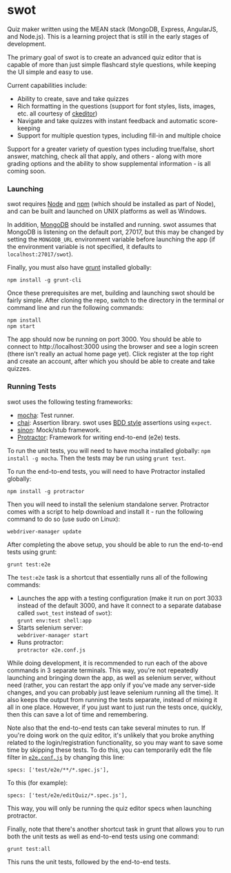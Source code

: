# swot

Quiz maker written using the MEAN stack (MongoDB, Express, AngularJS, and Node.js). This is a learning project that is still in the early stages of development.

The primary goal of swot is to create an advanced quiz editor that is capable of more than just simple flashcard style questions, while keeping the UI simple and easy to use.

Current capabilities include:

- Ability to create, save and take quizzes
- Rich formatting in the questions (support for font styles, lists, images, etc. all courtesy of [ckeditor](http://ckeditor.com/))
- Navigate and take quizzes with instant feedback and automatic score-keeping
- Support for multiple question types, including fill-in and multiple choice

Support for a greater variety of question types including true/false, short answer, matching, check all that apply, and others - along with more grading options and the ability to show supplemental information - is all coming soon.

### Launching

swot requires [Node](http://nodejs.org/) and [npm](http://npmjs.org/) (which should be installed as part of Node), and can be built and launched on UNIX platforms as well as Windows.

In addition, [MongoDB](http://www.mongodb.org/) should be installed and running.  swot assumes that MongoDB is listening on the default port, 27017, but this may be changed by setting the `MONGODB_URL` environment variable before launching the app (if the environment variable is not specified, it defaults to `localhost:27017/swot`).

Finally, you must also have [grunt](http://gruntjs.com/) installed globally:

```
npm install -g grunt-cli
```

Once these prerequisites are met, building and launching swot should be fairly simple. After cloning the repo, switch to the directory in the terminal or command line and run the following commands:

    npm install
    npm start

The app should now be running on port 3000.  You should be able to connect to http://localhost:3000 using the browser and see a login screen (there isn't really an actual home page yet). Click register at the top right and create an account, after which you should be able to create and take quizzes.


### Running Tests

swot uses the following testing frameworks:

- [mocha](http://visionmedia.github.io/mocha/): Test runner.
- [chai](http://chaijs.com/): Assertion library. swot uses [BDD style](http://chaijs.com/api/bdd/) assertions using `expect`.
- [sinon](): Mock/stub framework.
- [Protractor](https://github.com/angular/protractor): Framework for writing end-to-end (e2e) tests.

To run the unit tests, you will need to have mocha installed globally: `npm install -g mocha`. Then the tests may be run using `grunt test`.

To run the end-to-end tests, you will need to have Protractor installed globally:

    npm install -g protractor

Then you will need to install the selenium standalone server. Protractor comes with a script to help download and install it - run the following command to do so (use sudo on Linux):

    webdriver-manager update

After completing the above setup, you should be able to run the end-to-end tests using grunt:

    grunt test:e2e

The `test:e2e` task is a shortcut that essentially runs all of the following commands:

- Launches the app with a testing configuration (make it run on port 3033 instead of the default 3000, and have it connect to a separate database called `swot_test` instead of `swot`):  
  `grunt env:test shell:app`
- Starts selenium server:  
  `webdriver-manager start`
- Runs protractor:  
  `protractor e2e.conf.js`

While doing development, it is recommended to run each of the above commands in 3 separate terminals.  This way, you're not repeatedly launching and bringing down the app, as well as selenium server, without need (rather, you can restart the app only if you've made any server-side changes, and you can probably just leave selenium running all the time). It also keeps the output from running the tests separate, instead of mixing it all in one place.  However, if you just want to just run the tests once, quickly, then this can save a lot of time and remembering.

Note also that the end-to-end tests can take several minutes to run. If you're doing work on the quiz editor, it's unlikely that you broke anything related to the login/registration functionality, so you may want to save some time by skipping these tests. To do this, you can temporarily edit the file filter in [`e2e.conf.js`](https://github.com/sergkr/swot/blob/master/e2e.conf.js) by changing this line:

    specs: ['test/e2e/**/*.spec.js'],

To this (for example):

    specs: ['test/e2e/editQuiz/*.spec.js'],

This way, you will only be running the quiz editor specs when launching protractor.

Finally, note that there's another shortcut task in grunt that allows you to run both the unit tests as well as end-to-end tests using one command:

`grunt test:all`

This runs the unit tests, followed by the end-to-end tests.
